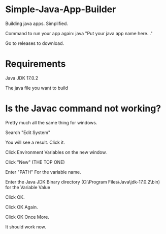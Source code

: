 # Simple-Java-App-Builder
Building java apps. Simplified.

Command to run your app again: java "Put your java app name here..."

Go to releases to download.

# Requirements
Java JDK 17.0.2

The java file you want to build

# Is the Javac command not working?
Pretty much all the same thing for windows.

Search "Edit System"

You will see a result. Click it.

Click Environment Variables on the new window.

Click "New" (THE TOP ONE)

Enter "PATH" For the variable name.

Enter the Java JDK Binary directory (C:\Program Files\Java\jdk-17.0.2\bin) for the Variable Value

Click OK.

Click OK Again.

Click OK Once More.

It should work now.
